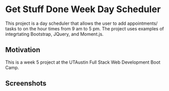 # Get Stuff Done Week Day Scheduler
This project is a day scheduler that allows the user to add appointments/ tasks to on the hour times from 9 am to 5 pm. The project uses examples of integrtating Bootstrap, JQuery, and Moment.js.

## Motivation
This is a week 5 project at the UTAustin Full Stack Web Development Boot Camp.

## Screenshots


